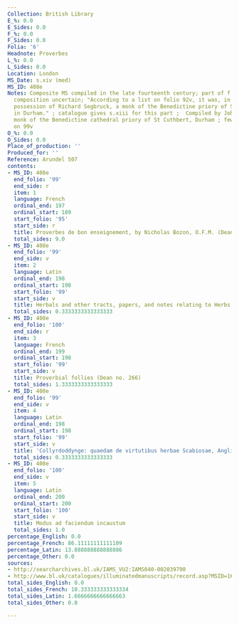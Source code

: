 ```yaml
---
Collection: British Library
E_%: 0.0
E_Sides: 0.0
F_%: 0.0
F_Sides: 0.0
Folia: '6'
Headnote: Proverbes
L_%: 0.0
L_Sides: 0.0
Location: London
MS_Date: s.xiv (med)
MS_ID: 408e
Notes: Composite MS compiled in the late fourteenth century; part of f. 100 torn ;
  composition uncertain; "According to a list on folio 92v, it was, in 1396, in the
  possession of Richard Segbruck, a monk of the Benedictine priory of St Cuthbert
  in Durham." ; catalogue gives s.xiii for this part ;  Compiled by John Segbruck,
  monk of the Benedictine cathedral priory of St Cuthbert, Durham ; few words of English
  on 99v
O_%: 0.0
O_Sides: 0.0
Place_of_production: ''
Produced_for: ''
Reference: Arundel 507
contents:
- MS_ID: 408e
  end_folio: '99'
  end_side: r
  item: 1
  language: French
  ordinal_end: 197
  ordinal_start: 189
  start_folio: '95'
  start_side: r
  title: Proverbes de bon enseignement, by Nicholas Bozon, O.F.M. (Dean no. 252)
  total_sides: 9.0
- MS_ID: 408e
  end_folio: '99'
  end_side: v
  item: 2
  language: Latin
  ordinal_end: 198
  ordinal_start: 198
  start_folio: '99'
  start_side: v
  title: Herbals and other tracts, papers, and notes relating to Herbs
  total_sides: 0.3333333333333333
- MS_ID: 408e
  end_folio: '100'
  end_side: r
  item: 3
  language: French
  ordinal_end: 199
  ordinal_start: 198
  start_folio: '99'
  start_side: v
  title: Proverbial follies (Dean no. 266)
  total_sides: 1.3333333333333333
- MS_ID: 408e
  end_folio: '99'
  end_side: v
  item: 4
  language: Latin
  ordinal_end: 198
  ordinal_start: 198
  start_folio: '99'
  start_side: v
  title: 'Collyrdoddynge: quaedam de virtutibus herbae Scabiosae, Anglice, Collyrdoddynge'
  total_sides: 0.3333333333333333
- MS_ID: 408e
  end_folio: '100'
  end_side: v
  item: 5
  language: Latin
  ordinal_end: 200
  ordinal_start: 200
  start_folio: '100'
  start_side: v
  title: Modus ad faciendum incaustum
  total_sides: 1.0
percentage_English: 0.0
percentage_French: 86.11111111111109
percentage_Latin: 13.888888888888886
percentage_Other: 0.0
sources:
- http://searcharchives.bl.uk/IAMS_VU2:IAMS040-002039790
- http://www.bl.uk/catalogues/illuminatedmanuscripts/record.asp?MSID=1657
total_sides_English: 0.0
total_sides_French: 10.333333333333334
total_sides_Latin: 1.6666666666666663
total_sides_Other: 0.0

---
```

